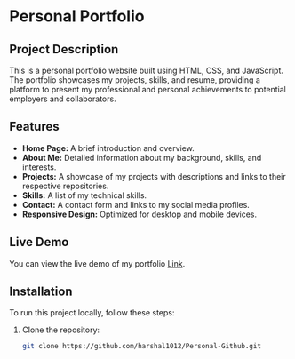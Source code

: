 # Personal Portfolio

## Project Description
This is a personal portfolio website built using HTML, CSS, and JavaScript. The portfolio showcases my projects, skills, and resume, providing a platform to present my professional and personal achievements to potential employers and collaborators.

## Features
- **Home Page:** A brief introduction and overview.
- **About Me:** Detailed information about my background, skills, and interests.
- **Projects:** A showcase of my projects with descriptions and links to their respective repositories.
- **Skills:** A list of my technical skills.
- **Contact:** A contact form and links to my social media profiles.
- **Responsive Design:** Optimized for desktop and mobile devices.

## Live Demo
You can view the live demo of my portfolio [Link](harshal1012.github.io/Personal-Portfolio/).

## Installation
To run this project locally, follow these steps:

1. Clone the repository:
   ```bash
   git clone https://github.com/harshal1012/Personal-Github.git
